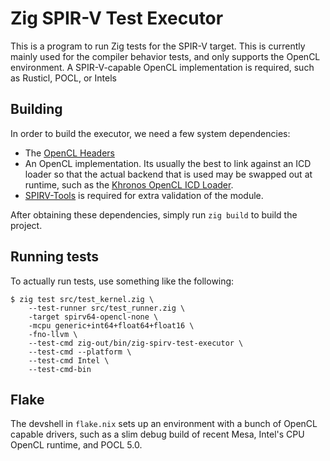 # Zig SPIR-V Test Executor

This is a program to run Zig tests for the SPIR-V target. This is currently mainly used for the compiler behavior tests, and only supports the OpenCL environment. A SPIR-V-capable OpenCL implementation is required, such as Rusticl, POCL, or Intels

## Building

In order to build the executor, we need a few system dependencies:
- The [OpenCL Headers](https://github.com/KhronosGroup/OpenCL-Headers)
- An OpenCL implementation. Its usually the best to link against an ICD loader so that the actual backend that is used may be swapped out at runtime, such as the [Khronos OpenCL ICD Loader](https://github.com/KhronosGroup/OpenCL-ICD-Loader).
- [SPIRV-Tools](https://github.com/KhronosGroup/SPIRV-Tools) is required for extra validation of the module.

After obtaining these dependencies, simply run `zig build` to build the project.

## Running tests

To actually run tests, use something like the following:
```
$ zig test src/test_kernel.zig \
    --test-runner src/test_runner.zig \
    -target spirv64-opencl-none \
    -mcpu generic+int64+float64+float16 \
    -fno-llvm \
    --test-cmd zig-out/bin/zig-spirv-test-executor \
    --test-cmd --platform \
    --test-cmd Intel \
    --test-cmd-bin
```

## Flake

The devshell in `flake.nix` sets up an environment with a bunch of OpenCL capable drivers, such as a slim debug build of recent Mesa, Intel's CPU OpenCL runtime, and POCL 5.0.
